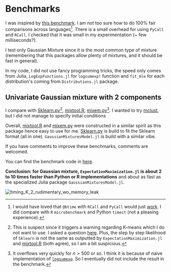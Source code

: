 
# Benchmarks

I was inspired by [this benchmark](https://floswald.github.io/post/em-benchmarks/).
I am not too sure how to do 100% fair comparisons across languages[^1].
There is a small overhead for using `PyCall` and `RCall`. I checked that it was small in my experimentation (~ few milliseconds?).

I test only Gaussian Mixture since it is the most common type of mixture (remembering that this packages allow plenty of mixtures, and it should be fast in general).

In my code, I did not use fancy programming tricks, the speed only comes from Julia, `LogExpFunctions.jl` for `logsumexp!` function and `fit_mle` for each distribution's coming from `Distributions.jl` package.

## Univariate Gaussian mixture with 2 components

I compare with [Sklearn.py](https://scikit-learn.org/stable/modules/generated/sklearn.mixture.GaussianMixture.html#sklearn.mixture.GaussianMixture)[^2], [mixtool.R](https://cran.r-project.org/web/packages/mixtools/index.html), [mixem.py](https://mixem.readthedocs.io/en/latest/index.html)[^3].
I wanted to try [mclust](https://cloud.r-project.org/web/packages/mclust/vignettes/mclust.html), but I did not manage to specify initial conditions

Overall, [mixtool.R](https://cran.r-project.org/web/packages/mixtools/index.html) and [mixem.py](https://mixem.readthedocs.io/en/latest/index.html) were constructed in a similar spirit as this package hence easy to use for me. [Sklearn.py](https://scikit-learn.org/stable/modules/generated/sklearn.mixture.GaussianMixture.html#sklearn.mixture.GaussianMixture) is build to fit the Sklearn format (all in one). `GaussianMixturesModel.jl` is build with a similar vibe.

If you have comments to improve these benchmarks, comments are welcomed.

You can find the benchmark code in [here](https://github.com/dmetivie/ExpectationMaximization.jl/tree/master/benchmarks/benchmark_v1_K2_unidim.jl).

**Conclusion: for Gaussian mixture, `ExpectationMaximization.jl` is about 2 to 10 times faster than Python or R implementations** and about as fast as the specialized Julia package `GaussianMixturesModel.jl`.

<!-- I guess that to increase performance in this package, it would be nice to be able to do in place `fit_mle` for large multidimensional cases. -->

![timing_K_2_rudimentary_wo_memory_leak](https://user-images.githubusercontent.com/46794064/227060680-6027bca0-e0f7-44f2-9365-b8f1c9858e8e.svg)

[^1]: I would have loved that `@btime` with `RCall` and `PyCall` would just [work](https://discourse.julialang.org/t/benchmarking-julia-vs-python-vs-r-with-pycall-and-rcall/37308).
I did compare with `R` `microbenchmark` and Python `timeit` (not a pleasing experience).

[^2]: This is suspect since it triggers a warning regarding K-means which I do not want to use. I asked a question [here](https://github.com/scikit-learn/scikit-learn/discussions/25916). Plus, the step by step likelihood of `Sklearn` is not the same as outputted by `ExpectationMaximization.jl` and [mixtool.R](https://cran.r-project.org/web/packages/mixtools/index.html) (both agree), so I am a bit suspicious.

[^3]: It overflows very quickly for $n>500$ or so. I think it is because of naive implementation of [`logsumexp`](https://github.com/sseemayer/mixem/blob/2ffd990b22a12d48313340b427feae73bcf6062d/mixem/em.py#L5). So I eventually did not include the result in the benchmark.
